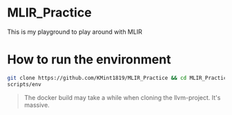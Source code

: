 # MLIR_Practice
This is my playground to play around with MLIR

# How to run the environment
```bash
git clone https://github.com/KMint1819/MLIR_Practice && cd MLIR_Practice
scripts/env
```
> The docker build may take a while when cloning the llvm-project. It's massive.